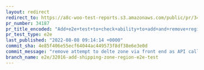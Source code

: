 ```yaml
---
layout: redirect
redirect_to: https://a8c-woo-test-reports.s3.amazonaws.com/public/pr/34187/e2e/index.html
pr_number: 34187
pr_title_encoded: "Add+e2e+test+to+check+ability+to+add+and+remove+regions+from+shipping%E2%80%A6"
pr_test_type: e2e
last_published: "2022-08-08 09:14:14 +0000"
commit_sha: 4e85f406e55ecf64044ac449573f8df38e6e3e0d
commit_message: "remove attempt to delte zone via front end as API call will handle this"
branch_name: e2e/32016-add-shipping-zone-region-e2e-test
---
```


